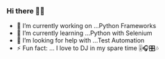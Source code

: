 ### Hi there 👋🏽

- 🔭 I’m currently working on ...Python Frameworks
- 🌱 I’m currently learning ...Python with Selenium
- 🤔 I’m looking for help with ...Test Automation 
- ⚡ Fun fact: ... I love to DJ in my spare time 🎚️🎧🎛️🎶
